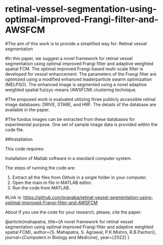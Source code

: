 # retinal-vessel-segmentation-using-optimal-improved-Frangi-filter-and-AWSFCM

#The aim of this work is to provide a simplified way for:
Retinal vessel segmentation


#In this paper, we suggest a novel framework for retinal vessel segmentation using optimal improved Frangi filter and adaptive weighted spatial FCM. The optimal improved Frangi-based multi-scale filter 
is developed for vessel enhancement. The parameters of the Frangi filter are optimized using a modified enhanced leaderparticle swarm optimization (MELPSO). The enhanced image is segmented using a novel adaptive 
weighted spatial fuzzyc-means (AWSFCM) clustering technique.


#The proposed work is evaluated utilizing three publicly accessible retinal image databases: DRIVE, STARE, and HRF.
The details of the database are available in the paper. 

#The fundus images can be extracted from these databases for experimental purpose. One set of sample image data is provided within the code file.  


##Installation

This code requires:

Installation of Matlab software in a standard computer system.


The steps of running the code are:

1. Extract all the files from Github in a single folder in your computer.
2. Open the main.m file in MATLAB editor.
3. Run the code from MATLAB.


#Link is:
https://github.com/pranaba/retinal-vessel-segmentation-using-optimal-improved-Frangi-filter-and-AWSFCM


About
If you use the code for your research, please, cite the paper:

@article{mahapatra,
  title={A novel framework for retinal vessel segmentation using optimal improved Frangi filter and adaptive weighted spatial FCM},
  author={S. Mahapatra, S. Agrawal, P.K.Mishro, R.B.Pachori},
  journal={Computers in Biology and Medicine},
  year={2022}
}

